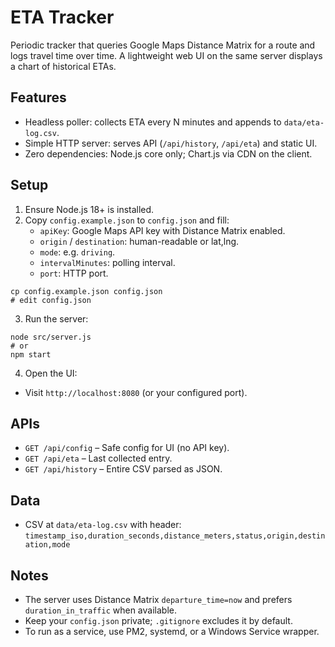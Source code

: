 # ETA Tracker

Periodic tracker that queries Google Maps Distance Matrix for a route and logs travel time over time. A lightweight web UI on the same server displays a chart of historical ETAs.

## Features

- Headless poller: collects ETA every N minutes and appends to `data/eta-log.csv`.
- Simple HTTP server: serves API (`/api/history`, `/api/eta`) and static UI.
- Zero dependencies: Node.js core only; Chart.js via CDN on the client.

## Setup

1. Ensure Node.js 18+ is installed.
2. Copy `config.example.json` to `config.json` and fill:
   - `apiKey`: Google Maps API key with Distance Matrix enabled.
   - `origin` / `destination`: human-readable or lat,lng.
   - `mode`: e.g. `driving`.
   - `intervalMinutes`: polling interval.
   - `port`: HTTP port.

```
cp config.example.json config.json
# edit config.json
```

3. Run the server:

```
node src/server.js
# or
npm start
```

4. Open the UI:

- Visit `http://localhost:8080` (or your configured port).

## APIs

- `GET /api/config` – Safe config for UI (no API key).
- `GET /api/eta` – Last collected entry.
- `GET /api/history` – Entire CSV parsed as JSON.
  

## Data

- CSV at `data/eta-log.csv` with header:
  `timestamp_iso,duration_seconds,distance_meters,status,origin,destination,mode`

## Notes

- The server uses Distance Matrix `departure_time=now` and prefers `duration_in_traffic` when available.
- Keep your `config.json` private; `.gitignore` excludes it by default.
- To run as a service, use PM2, systemd, or a Windows Service wrapper.
